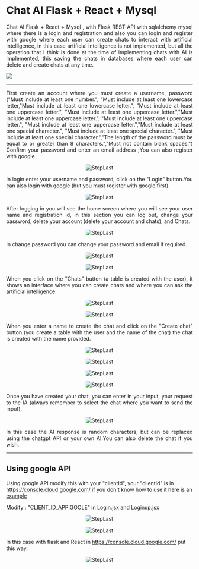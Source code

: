 # Chat AI Flask + React + Mysql
<p align="justify">
Chat AI Flask + React + Mysql , with Flask REST API with sqlalchemy mysql where there is a login and registration and also you can login and register with google where each user can create chats to interact with artificial intelligence, in this case artificial intelligence is not implemented, but all the operation that I think is done at the time of implementing chats with AI is implemented, this saving the chats in databases where each user can delete and create chats at any time.
</p>



[![](https://markdown-videos.deta.dev/youtube/sRkLmOVfKHo)](https://youtu.be/sRkLmOVfKHo)



___

<p align="justify">
First create an account where you must create a username, password ("Must include at least one number.", "Must include at least one lowercase letter,"Must include at least one lowercase letter.", "Must include at least one uppercase letter.", "Must include at least one uppercase letter.","Must include at least one uppercase letter.", "Must include at least one uppercase letter.", "Must include at least one uppercase letter.","Must include at least one special character.", "Must include at least one special character.", "Must include at least one special character.","The length of the password must be equal to or greater than 8 characters.","Must not contain blank spaces.") Confirm your password and enter an email address ;You can also register with google .
</p>

<p align="center">
  <img src="README-images/login-up.PNG" alt="StepLast">
</p>

<p align="justify">
In login enter your username and password, click on the "Login" button.You can also login  with google (but you must register with google first).
</p>

<p align="center">
  <img src="README-images/login.PNG" alt="StepLast">
</p>

<p align="justify">
After logging in you will see the home screen where you will see your user name and registration id, in this section you can log out, change your password, delete your account (delete your account and chats), and Chats.
</p>

<p align="center">
  <img src="README-images/home.PNG" alt="StepLast">
</p>


<p align="justify">
In change password you can change your password and email if required.
</p>

<p align="center">
  <img src="README-images/change-pasword.PNG" alt="StepLast">
</p>

<p align="center">
  <img src="README-images/home.PNG" alt="StepLast">
</p>



<p align="justify">
When you click on the "Chats" button (a table is created with the user), it shows an interface where you can create chats and where you can ask the artificial intelligence.
</p>

<p align="center">
  <img src="README-images/table-user-mysql.PNG" alt="StepLast">
</p>

<p align="center">
  <img src="README-images/chat.PNG" alt="StepLast">
</p>

<p align="justify">
When you enter a name to create the chat and click on the "Create chat" button (you create a table with the user and the name of the chat) the chat is created with the name provided. 
</p>


<p align="center">
  <img src="README-images\create-chat.PNG" alt="StepLast">
</p>

<p align="center">
  <img src="README-images\chat-created.PNG" alt="StepLast">
</p>

<p align="center">
  <img src="README-images\table-user-chatname-mysql.PNG" alt="StepLast">
</p>

<p align="center">
  <img src="README-images\inside-table-user.PNG" alt="StepLast">
</p>

<p align="justify">
Once you have created your chat, you can enter in your input, your request to the IA (always remember to select the chat where you want to send the input).
</p>

<p align="center">
  <img src="README-images\input-question.PNG" alt="StepLast">
</p>

<p align="justify">
In this case the AI response is random characters, but can be replaced using the chatgpt API or your own AI.You can also delete the chat if you wish.
</p>


---

## Using google API

Using google API modify this with your "clientId", your "clientId" is in https://console.cloud.google.com/ if you don't know how to use it here  is an  [example](https://www.youtube.com/watch?v=HtJKUQXmtok) 

Modify : "CLIENT_ID_APPIGOOLE" in Login.jsx  and Loginup.jsx
<p align="center">
  <img src="README-images\modify-client-id.PNG" alt="StepLast">
</p>

<p align="center">
  <img src="README-images\modify-client-id-2.PNG" alt="StepLast">
</p>

In this case with flask and React in https://console.cloud.google.com/ put this way.

<p align="center">
  <img src="README-images\example-appi-google.PNG" alt="StepLast">
</p>
